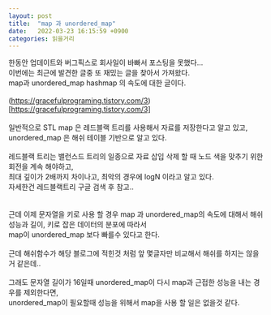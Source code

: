 ```yaml
---
layout: post
title:  "map 과 unordered_map"
date:   2022-03-23 16:15:59 +0900
categories: 읽을거리
---
```


한동안 업데이트와 버그픽스로 회사일이 바빠서 포스팅을 못했다... <br>
이번에는 최근에 발견한 글중 또 재밌는 글을 찾아서 가져왔다. <br>
map과 unordered_map hashmap 의 속도에 대한 글이다. <br>
<br>
(https://gracefulprograming.tistory.com/3)[https://gracefulprograming.tistory.com/3] <br>
<br>
일반적으로 STL map 은 레드블랙 트리를 사용해서 자료를 저장한다고 알고 있고, <br>
unordered_map 은 해쉬 테이블 기반으로 알고 있다. <br>
<br>
레드블랙 트리는 밸런스드 트리의 일종으로 자료 삽입 삭제 할 때 노드 색을 맞추기 위한 회전을 계속 해야하고, <br>
최대 깊이가 2배까지 차이나고, 최악의 경우에 logN 이라고 알고 있다. <br>
자세한건 레드블랙트리 구글 검색 후 참고..<br>
<br>
<br>
근데 이제 문자열을 키로 사용 할 경우 map 과 unordered_map의 속도에 대해서 해쉬 성능과 길이, 키로 잡은 데이터의 분포에 따라서 <br>
map이 unordered_map 보다 빠를수 있다고 한다. <br>
<br>
근데 해쉬함수가 해당 블로그에 적힌것 처럼 앞 몇글자만 비교해서 해쉬를 하지는 않을거 같은데.. <br>
<br>
그래도 문자열 길이가 16일때 unordered_map이 다시 map과 근접한 성능을 내는 경우를 제외한다면, <br>
unordered_map이 필요할때 성능을 위해서 map을 사용 할 일은 없을것 같다. <br>
<br>
<br>


